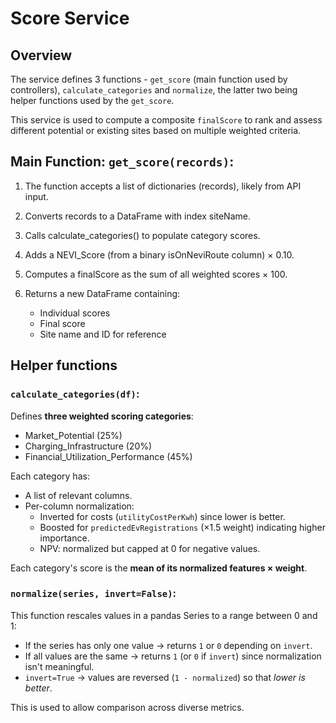 # Score Service

## Overview
The service defines 3 functions - `get_score` (main function used by controllers), `calculate_categories` and `normalize`, the latter two being helper functions used by the `get_score`.

This service is used to compute a composite `finalScore` to rank and assess different potential or existing sites based on multiple weighted criteria.

## Main Function: `get_score(records)`:
1. The function accepts a list of dictionaries (records), likely from API input.
2. Converts records to a DataFrame with index siteName.
3. Calls calculate_categories() to populate category scores.
4. Adds a NEVI_Score (from a binary isOnNeviRoute column) × 0.10.
5. Computes a finalScore as the sum of all weighted scores × 100.

6. Returns a new DataFrame containing:
	- Individual scores
	- Final score
	- Site name and ID for reference

## Helper functions
### `calculate_categories(df)`:
Defines **three weighted scoring categories**:

-   Market_Potential (25%)
-   Charging_Infrastructure (20%)
-   Financial_Utilization_Performance (45%)
    

Each category has:

-   A list of relevant columns.
-   Per-column normalization:
    -   Inverted for costs (`utilityCostPerKwh`) since lower is better.
    -   Boosted for `predictedEvRegistrations` (×1.5 weight) indicating higher importance.
    -   NPV: normalized but capped at 0 for negative values.
        

Each category's score is the **mean of its normalized features × weight**.

### `normalize(series, invert=False)`:

This function rescales values in a pandas Series to a range between 0 and 1:

-   If the series has only one value → returns `1` or `0` depending on `invert`.
-   If all values are the same → returns `1` (or `0` if `invert`) since normalization isn't meaningful.
-   `invert=True` → values are reversed (`1 - normalized`) so that _lower is better_.
    
This is used to allow comparison across diverse metrics.